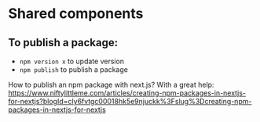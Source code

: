 # Shared components

## To publish a package:

<!-- - `npm run bundle` to create a dist folder -->

- `npm version x` to update version
- `npm publish` to publish a package

How to publish an npm package with next.js?
With a great help:
https://www.niftylittleme.com/articles/creating-npm-packages-in-nextjs-for-nextjs?blogId=cly6fvtgc00018hk5e9njuckk%3Fslug%3Dcreating-npm-packages-in-nextjs-for-nextjs
